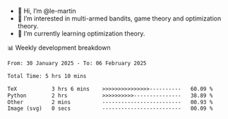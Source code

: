 - 👋 Hi, I’m @le-martin
- 👀 I’m interested in multi-armed bandits, game theory and optimization theory.
- 🌱 I’m currently learning optimization theory.
<!---- 💞️ I’m looking to collaborate on ...
- 📫 How to reach me ...-->

<!---
Tutorial for using WakaTime stats in GitHub profile: https://github.com/athul/waka-readme
-->

📊 Weekly development breakdown
<!--START_SECTION:waka-->

```txt
From: 30 January 2025 - To: 06 February 2025

Total Time: 5 hrs 10 mins

TeX           3 hrs 6 mins    >>>>>>>>>>>>>>>----------   60.09 %
Python        2 hrs           >>>>>>>>>>---------------   38.89 %
Other         2 mins          -------------------------   00.93 %
Image (svg)   0 secs          -------------------------   00.09 %
```

<!--END_SECTION:waka-->

<!---
le-martin/le-martin is a ✨ special ✨ repository because its `README.md` (this file) appears on your GitHub profile.
You can click the Preview link to take a look at your changes.
--->
